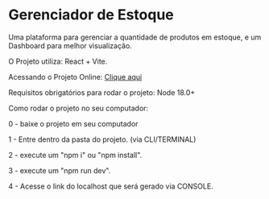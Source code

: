 # Gerenciador de Estoque

Uma plataforma para gerenciar a quantidade de produtos em estoque, e um Dashboard para
melhor visualização.

O Projeto utiliza: React + Vite.

Acessando o Projeto Online: [Clique aqui](https://gestorestoque2.netlify.app/)

Requisitos obrigatórios para rodar o projeto: Node 18.0+

Como rodar o projeto no seu computador:

0 - baixe o projeto em seu computador

1 -  Entre dentro da pasta do projeto. (via CLI/TERMINAL)

2 - execute um "npm i" ou "npm install".

3 - execute um "npm run dev".

4 - Acesse o link do localhost que será gerado via CONSOLE.
